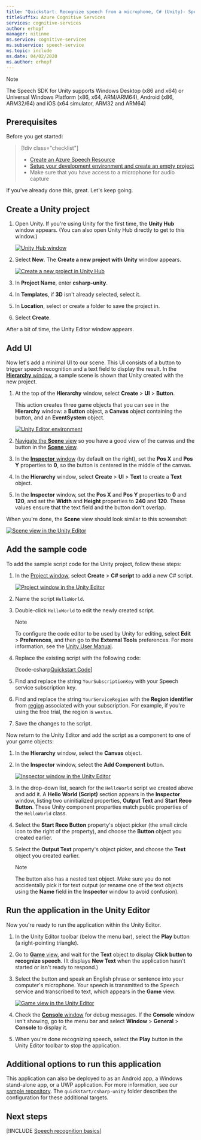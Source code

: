 ```yaml
---
title: "Quickstart: Recognize speech from a microphone, C# (Unity)- Speech service"
titleSuffix: Azure Cognitive Services
services: cognitive-services
author: erhopf
manager: nitinme
ms.service: cognitive-services
ms.subservice: speech-service
ms.topic: include
ms.date: 04/02/2020
ms.author: erhopf
---
```



> [!NOTE]
> The Speech SDK for Unity supports Windows Desktop (x86 and x64) or Universal Windows Platform (x86, x64, ARM/ARM64), Android (x86, ARM32/64) and iOS (x64 simulator, ARM32 and ARM64)

## Prerequisites

Before you get started:

> [!div class="checklist"]
> * [Create an Azure Speech Resource](../../../../get-started.md)
> * [Setup your development environment and create an empty project](../../../../quickstarts/setup-platform.md?tabs=unity&pivots=programming-language-csharp)
> * Make sure that you have access to a microphone for audio capture

If you've already done this, great. Let's keep going.

## Create a Unity project

1. Open Unity. If you're using Unity for the first time, the **Unity Hub** *<version number>* window appears. (You can also open Unity Hub directly to get to this window.)

   [![Unity Hub window](~/articles/cognitive-services/Speech-Service/media/sdk/qs-csharp-unity-hub.png)](~/articles/cognitive-services/Speech-Service/media/sdk/qs-csharp-unity-hub.png#lightbox)
1. Select **New**. The **Create a new project with Unity** *<version number>* window appears.

   [![Create a new project in Unity Hub](~/articles/cognitive-services/Speech-Service/media/sdk/qs-csharp-unity-create-a-new-project.png)](~/articles/cognitive-services/Speech-Service/media/sdk/qs-csharp-unity-create-a-new-project.png#lightbox)
1. In **Project Name**, enter **csharp-unity**.
1. In **Templates**, if **3D** isn't already selected, select it.
1. In **Location**, select or create a folder to save the project in.
1. Select **Create**.

After a bit of time, the Unity Editor window appears.



## Add UI

Now let's add a minimal UI to our scene. This UI consists of a button to trigger speech recognition and a text field to display the result. In the [**Hierarchy** window](https://docs.unity3d.com/Manual/Hierarchy.html), a sample scene is shown that Unity created with the new project.

1. At the top of the **Hierarchy** window, select **Create** > **UI** > **Button**.

   This action creates three game objects that you can see in the **Hierarchy** window: a **Button** object, a **Canvas** object containing the button, and an **EventSystem** object.

   [![Unity Editor environment](~/articles/cognitive-services/Speech-Service/media/sdk/qs-csharp-unity-editor-window.png)](~/articles/cognitive-services/Speech-Service/media/sdk/qs-csharp-unity-editor-window.png#lightbox)

1. [Navigate the **Scene** view](https://docs.unity3d.com/Manual/SceneViewNavigation.html) so you have a good view of the canvas and the button in the [**Scene** view](https://docs.unity3d.com/Manual/UsingTheSceneView.html).

1. In the [**Inspector** window](https://docs.unity3d.com/Manual/UsingTheInspector.html) (by default on the right), set the **Pos X** and **Pos Y** properties to **0**, so the button is centered in the middle of the canvas.

1. In the **Hierarchy** window, select **Create** > **UI** > **Text** to create a **Text** object.

1. In the **Inspector** window, set the **Pos X** and **Pos Y** properties to **0** and **120**, and set the **Width** and **Height** properties to **240** and **120**. These values ensure that the text field and the button don't overlap.

When you're done, the **Scene** view should look similar to this screenshot:

[![Scene view in the Unity Editor](~/articles/cognitive-services/Speech-Service/media/sdk/qs-csharp-unity-02-ui-inline.png)](~/articles/cognitive-services/Speech-Service/media/sdk/qs-csharp-unity-02-ui-inline.png#lightbox)

## Add the sample code

To add the sample script code for the Unity project, follow these steps:

1. In the [Project window](https://docs.unity3d.com/Manual/ProjectView.html), select **Create** > **C# script** to add a new C# script.

   [![Project window in the Unity Editor](~/articles/cognitive-services/Speech-Service/media/sdk/qs-csharp-unity-project-window.png)](~/articles/cognitive-services/Speech-Service/media/sdk/qs-csharp-unity-project-window.png#lightbox)
1. Name the script `HelloWorld`.

1. Double-click `HelloWorld` to edit the newly created script.

   > [!NOTE]
   > To configure the code editor to be used by Unity for editing, select **Edit** > **Preferences**, and then go to the **External Tools** preferences. For more information, see the [Unity User Manual](https://docs.unity3d.com/Manual/Preferences.html).

1. Replace the existing script with the following code:

   [!code-csharp[Quickstart Code](~/samples-cognitive-services-speech-sdk/quickstart/csharp/unity/from-microphone/Assets/Scripts/HelloWorld.cs#code)]

1. Find and replace the string `YourSubscriptionKey` with your Speech service subscription key.

1. Find and replace the string `YourServiceRegion` with the **Region identifier** from [region](https://aka.ms/speech/sdkregion) associated with your subscription. For example, if you're using the free trial, the region is `westus`.

1. Save the changes to the script.

Now return to the Unity Editor and add the script as a component to one of your game objects:

1. In the **Hierarchy** window, select the **Canvas** object.

1. In the **Inspector** window, select the **Add Component** button.

   [![Inspector window in the Unity Editor](~/articles/cognitive-services/Speech-Service/media/sdk/qs-csharp-unity-inspector-window.png)](~/articles/cognitive-services/Speech-Service/media/sdk/qs-csharp-unity-inspector-window.png#lightbox)

1. In the drop-down list, search for the `HelloWorld` script we created above and add it. A **Hello World (Script)** section appears in the **Inspector** window, listing two uninitialized properties, **Output Text** and **Start Reco Button**. These Unity component properties match public properties of the `HelloWorld` class.

1. Select the **Start Reco Button** property's object picker (the small circle icon to the right of the property), and choose the **Button** object you created earlier.

1. Select the **Output Text** property's object picker, and choose the **Text** object you created earlier.

   > [!NOTE]
   > The button also has a nested text object. Make sure you do not accidentally pick it for text output
   > (or rename one of the text objects using the **Name** field in the **Inspector** window to avoid confusion).

## Run the application in the Unity Editor

Now you're ready to run the application within the Unity Editor.

1. In the Unity Editor toolbar (below the menu bar), select the **Play** button (a right-pointing triangle).

1. Go to [**Game** view](https://docs.unity3d.com/Manual/GameView.html), and wait for the **Text** object to display **Click button to recognize speech**. (It displays **New Text** when the application hasn't started or isn't ready to respond.)

1. Select the button and speak an English phrase or sentence into your computer's microphone. Your speech is transmitted to the Speech service and transcribed to text, which appears in the **Game** view.

   [![Game view in the Unity Editor](~/articles/cognitive-services/Speech-Service/media/sdk/qs-csharp-unity-03-output-inline.png)](~/articles/cognitive-services/Speech-Service/media/sdk/qs-csharp-unity-03-output-inline.png#lightbox)

1. Check the [**Console** window](https://docs.unity3d.com/Manual/Console.html) for debug messages. If the **Console** window isn't showing, go to the menu bar and select **Window** > **General** > **Console** to display it.

1. When you're done recognizing speech, select the **Play** button in the Unity Editor toolbar to stop the application.

## Additional options to run this application

This application can also be deployed to as an Android app, a Windows stand-alone app, or a UWP application.
For more information, see our [sample repository](https://aka.ms/csspeech/samples). The `quickstart/csharp-unity` folder describes the configuration for these additional targets.

## Next steps

[!INCLUDE [Speech recognition basics](../../speech-to-text-next-steps.md)]

